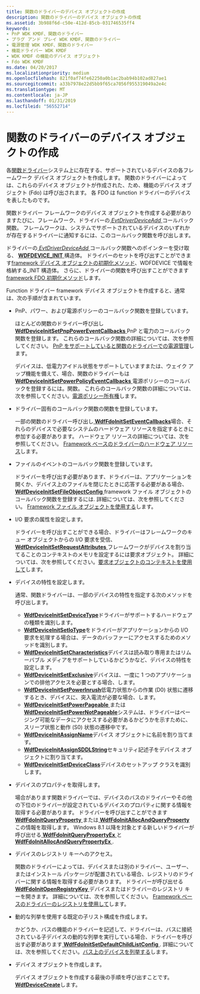 ```yaml
---
title: 関数のドライバーのデバイス オブジェクトの作成
description: 関数のドライバーのデバイス オブジェクトの作成
ms.assetid: 3b988f6d-c50e-412d-85cb-031746535ff4
keywords:
- PnP WDK KMDF、関数のドライバー
- プラグ アンド プレイ WDK KMDF、関数のドライバー
- 電源管理 WDK KMDF、関数のドライバー
- 機能ドライバー WDK KMDF
- WDK KMDF の機能のデバイス オブジェクト
- Fdo WDK KMDF
ms.date: 04/20/2017
ms.localizationpriority: medium
ms.openlocfilehash: 821f0af74fe62250a0b1ac2bab94b102ad827ae1
ms.sourcegitcommit: a33b7978e22d5bb9f65ca7056f955319049a2e4c
ms.translationtype: MT
ms.contentlocale: ja-JP
ms.lasthandoff: 01/31/2019
ms.locfileid: "56552714"
---
```

# <a name="creating-device-objects-in-a-function-driver"></a>関数のドライバーのデバイス オブジェクトの作成


各[関数ドライバー](https://msdn.microsoft.com/library/windows/hardware/ff546516)システム上に存在する、サポートされているデバイスの各フレームワーク デバイス オブジェクトを作成します。 関数のドライバーによっては、これらのデバイス オブジェクトが作成された、ため、機能のデバイス オブジェクト (Fdo) は呼び出されます。 各 FDO は function ドライバーのデバイスを表したものです。

関数ドライバー フレームワークのデバイス オブジェクトを作成する必要がありますたびに、フレームワーク、ドライバーの[ *EvtDriverDeviceAdd* ](https://msdn.microsoft.com/library/windows/hardware/ff541693)コールバック関数。 フレームワークは、システムでサポートされているデバイスのいずれかが存在するドライバーに通知するには、このコールバック関数を呼び出します。

ドライバーの[ *EvtDriverDeviceAdd* ](https://msdn.microsoft.com/library/windows/hardware/ff541693)コールバック関数へのポインターを受け取る、 [ **WDFDEVICE\_INIT** ](https://msdn.microsoft.com/library/windows/hardware/ff546951)構造体。 ドライバーのセットを呼び出すことができます[framework デバイス オブジェクトの初期化メソッド](https://msdn.microsoft.com/library/windows/hardware/dn265631#device-init-methods)、WDFDEVICE で情報を格納する\_INIT 構造体。 さらに、ドライバーの関数を呼び出すことができます[framework FDO 初期化メソッド](https://msdn.microsoft.com/library/windows/hardware/dn265631#fdo-init-methods)します。

Function ドライバー framework デバイス オブジェクトを作成すると、通常は、次の手順が含まれています。

-   PnP、パワー、および電源ポリシーのコールバック関数を登録しています。

    ほとんどの関数のドライバー呼び出し[ **WdfDeviceInitSetPnpPowerEventCallbacks** ](https://msdn.microsoft.com/library/windows/hardware/ff546135) PnP と電力のコールバック関数を登録します。 これらのコールバック関数の詳細については、次を参照してください。 [PnP をサポートしていると関数のドライバーでの電源管理](supporting-pnp-and-power-management-in-function-drivers.md)します。

    デバイスは、低電力アイドル状態をサポートしていますまたは、ウェイク アップ機能を備えて、場合、関数のドライバーもは[ **WdfDeviceInitSetPowerPolicyEventCallbacks** ](https://msdn.microsoft.com/library/windows/hardware/ff546774)電源ポリシーのコールバックを登録するには。関数。 これらのコールバック関数の詳細については、次を参照してください。[電源ポリシー所有権](power-policy-ownership.md)します。

-   ドライバー固有のコールバック関数の関数を登録しています。

    一部の関数のドライバー呼び出し[ **WdfFdoInitSetEventCallbacks**](https://msdn.microsoft.com/library/windows/hardware/ff547268)場合、それらのデバイスで必要なシステムのハードウェア リソースを指定するときに参加する必要があります。 ハードウェア リソースの詳細については、次を参照してください。 [Framework ベースのドライバーのハードウェア リソース](hardware-resources-for-kmdf-drivers.md)します。

-   ファイルのイベントのコールバック関数を登録しています。

    ドライバーを呼び出す必要があります、ドライバーは、アプリケーションを開くか、デバイス上のファイルを閉じたときに応答する必要がある場合、 [ **WdfDeviceInitSetFileObjectConfig** ](https://msdn.microsoft.com/library/windows/hardware/ff546107) framework ファイル オブジェクトのコールバック関数を登録するには. 詳細については、次を参照してください。 [Framework ファイル オブジェクトを使用する](framework-file-objects.md)します。

-   I/O 要求の属性を設定します。

    ドライバーを呼び出すことができる場合、ドライバーはフレームワークのキュー オブジェクトからの I/O 要求を受信、 [ **WdfDeviceInitSetRequestAttributes** ](https://msdn.microsoft.com/library/windows/hardware/ff546786)フレームワークがデバイスを割り当てることのコンテキストのメモリを設定するには要求オブジェクト。 詳細については、次を参照してください。[要求オブジェクトのコンテキストを使用して](using-request-object-context.md)します。

-   デバイスの特性を設定します。

    通常、関数ドライバーは、一部のデバイスの特性を指定する次のメソッドを呼び出します。

    -   [**WdfDeviceInitSetDeviceType**](https://msdn.microsoft.com/library/windows/hardware/ff546090)ドライバーがサポートするハードウェアの種類を識別します。
    -   [**WdfDeviceInitSetIoType**](https://msdn.microsoft.com/library/windows/hardware/ff546128)をドライバーがアプリケーションからの I/O 要求を処理する場合は、データのバッファーにアクセスするためのメソッドを識別します。
    -   [**WdfDeviceInitSetCharacteristics**](https://msdn.microsoft.com/library/windows/hardware/ff546074)デバイスは読み取り専用またはリムーバブル メディアをサポートしているかどうかなど、デバイスの特性を設定します。
    -   [**WdfDeviceInitSetExclusive**](https://msdn.microsoft.com/library/windows/hardware/ff546097)デバイスは、一度に 1 つのアプリケーションでの排他アクセスを必要とする場合、します。
    -   [**WdfDeviceInitSetPowerInrush**](https://msdn.microsoft.com/library/windows/hardware/ff546142)低電力状態からの作業 (D0) 状態に遷移するとき、デバイスに、突入電流が必要な場合、します。
    -   [**WdfDeviceInitSetPowerPageable** ](https://msdn.microsoft.com/library/windows/hardware/ff546766)または[ **WdfDeviceInitSetPowerNotPageable**](https://msdn.microsoft.com/library/windows/hardware/ff546147)システムは、ドライバーはページング可能なデータにアクセスする必要があるかどうかを示すために、スリープ状態と動作 (S0) 状態の遷移中です。
    -   [**WdfDeviceInitAssignName**](https://msdn.microsoft.com/library/windows/hardware/ff546029)デバイス オブジェクトに名前を割り当てます。
    -   [**WdfDeviceInitAssignSDDLString**](https://msdn.microsoft.com/library/windows/hardware/ff546035)セキュリティ記述子をデバイス オブジェクトに割り当てます。
    -   [**WdfDeviceInitSetDeviceClass**](https://msdn.microsoft.com/library/windows/hardware/ff546084)デバイスのセットアップ クラスを識別します。
-   デバイスのプロパティを取得します。

    場合があります関数ドライバーでは、デバイスのバスのドライバーやその他の下位のドライバーが設定されているデバイスのプロパティに関する情報を取得する必要があります。 ドライバーを呼び出すことができます[ **WdfFdoInitQueryProperty** ](https://msdn.microsoft.com/library/windows/hardware/ff547254)または[ **WdfFdoInitAllocAndQueryProperty** ](https://msdn.microsoft.com/library/windows/hardware/ff547239)この情報を取得します。 Windows 8.1 以降を対象とする新しいドライバーが呼び出せる[ **WdfFdoInitQueryPropertyEx** ](https://msdn.microsoft.com/library/windows/hardware/dn265613)と[ **WdfFdoInitAllocAndQueryPropertyEx** ](https://msdn.microsoft.com/library/windows/hardware/dn265612).

-   デバイスのレジストリ キーへのアクセス。

    関数のドライバーによっては、デバイスまたは別のドライバー、ユーザー、またはインストール パッケージが配置されている場合、レジストリのドライバーに関する情報を取得する必要があります。 ドライバーが呼び出せる[ **WdfFdoInitOpenRegistryKey** ](https://msdn.microsoft.com/library/windows/hardware/ff547249)デバイスまたはドライバーのレジストリ キーを開きます。 詳細については、次を参照してください。 [Framework ベースのドライバーのレジストリを使用して](https://msdn.microsoft.com/library/windows/hardware/ff545562)します。

-   動的な列挙を使用する既定の子リスト構成を作成します。

    かどうか、バスの機能のドライバーを記述して、ドライバーは、バスに接続されている子デバイスの動的な列挙を実行している場合、ドライバーを呼び出す必要があります[ **WdfFdoInitSetDefaultChildListConfig** ](https://msdn.microsoft.com/library/windows/hardware/ff547258). 詳細については、次を参照してください。[バス上のデバイスを列挙する](enumerating-the-devices-on-a-bus.md)します。

-   デバイス オブジェクトを作成します。

    デバイス オブジェクトを作成する最後の手順を呼び出すことです。 [ **WdfDeviceCreate**](https://msdn.microsoft.com/library/windows/hardware/ff545926)します。

 

 





